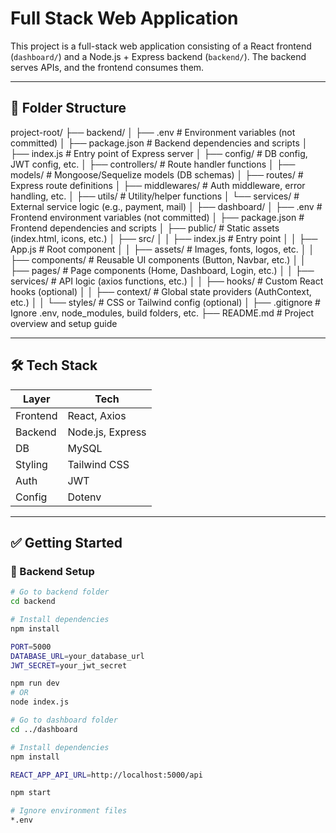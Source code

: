 # Full Stack Web Application

This project is a full-stack web application consisting of a React frontend (`dashboard/`) and a Node.js + Express backend (`backend/`). The backend serves APIs, and the frontend consumes them.

---

## 📁 Folder Structure
project-root/
├── backend/
│   ├── .env               # Environment variables (not committed)
│   ├── package.json       # Backend dependencies and scripts
│   ├── index.js           # Entry point of Express server
│   ├── config/            # DB config, JWT config, etc.
│   ├── controllers/       # Route handler functions
│   ├── models/            # Mongoose/Sequelize models (DB schemas)
│   ├── routes/            # Express route definitions
│   ├── middlewares/       # Auth middleware, error handling, etc.
│   ├── utils/             # Utility/helper functions
│   └── services/          # External service logic (e.g., payment, mail)
│
├── dashboard/
│   ├── .env               # Frontend environment variables (not committed)
│   ├── package.json       # Frontend dependencies and scripts
│   ├── public/            # Static assets (index.html, icons, etc.)
│   ├── src/
│   │   ├── index.js       # Entry point
│   │   ├── App.js         # Root component
│   │   ├── assets/        # Images, fonts, logos, etc.
│   │   ├── components/    # Reusable UI components (Button, Navbar, etc.)
│   │   ├── pages/         # Page components (Home, Dashboard, Login, etc.)
│   │   ├── services/      # API logic (axios functions, etc.)
│   │   ├── hooks/         # Custom React hooks (optional)
│   │   ├── context/       # Global state providers (AuthContext, etc.)
│   │   └── styles/        # CSS or Tailwind config (optional)
│
├── .gitignore             # Ignore .env, node_modules, build folders, etc.
├── README.md              # Project overview and setup guide


---

## 🛠️ Tech Stack

| Layer    | Tech                     |
|----------|--------------------------|
| Frontend | React, Axios             |
| Backend  | Node.js, Express         |
| DB       | MySQL     |
| Styling  | Tailwind CSS |
| Auth     | JWT                      |
| Config   | Dotenv                   |

---

## ✅ Getting Started

### 🔧 Backend Setup

```bash
# Go to backend folder
cd backend

# Install dependencies
npm install
```
```bash
PORT=5000
DATABASE_URL=your_database_url
JWT_SECRET=your_jwt_secret
```
```bash
npm run dev
# OR
node index.js
```
```bash
# Go to dashboard folder
cd ../dashboard

# Install dependencies
npm install
```
```bash
REACT_APP_API_URL=http://localhost:5000/api

```

```bash
npm start

```

```bash
# Ignore environment files
*.env

```
